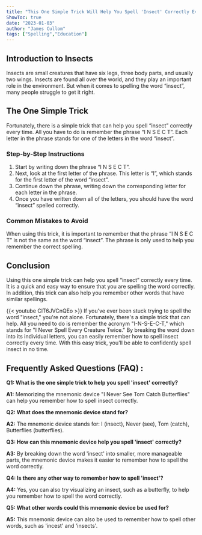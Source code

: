 ```yaml
---
title: "This One Simple Trick Will Help You Spell 'Insect' Correctly Every Time!"
ShowToc: true 
date: "2023-01-03"
author: "James Cullom" 
tags: ["Spelling","Education"]
---
```

## Introduction to Insects

Insects are small creatures that have six legs, three body parts, and usually two wings. Insects are found all over the world, and they play an important role in the environment. But when it comes to spelling the word “insect”, many people struggle to get it right.

## The One Simple Trick

Fortunately, there is a simple trick that can help you spell “insect” correctly every time. All you have to do is remember the phrase “I N S E C T”. Each letter in the phrase stands for one of the letters in the word “insect”.

### Step-by-Step Instructions

1. Start by writing down the phrase “I N S E C T”.
2. Next, look at the first letter of the phrase. This letter is “I”, which stands for the first letter of the word “insect”.
3. Continue down the phrase, writing down the corresponding letter for each letter in the phrase.
4. Once you have written down all of the letters, you should have the word “insect” spelled correctly.

### Common Mistakes to Avoid

When using this trick, it is important to remember that the phrase “I N S E C T” is not the same as the word “insect”. The phrase is only used to help you remember the correct spelling.

## Conclusion

Using this one simple trick can help you spell “insect” correctly every time. It is a quick and easy way to ensure that you are spelling the word correctly. In addition, this trick can also help you remember other words that have similar spellings.

{{< youtube ClT6JVCnQEo >}} 
If you've ever been stuck trying to spell the word "insect," you're not alone. Fortunately, there's a simple trick that can help. All you need to do is remember the acronym "I-N-S-E-C-T," which stands for "I Never Spell Every Creature Twice." By breaking the word down into its individual letters, you can easily remember how to spell insect correctly every time. With this easy trick, you'll be able to confidently spell insect in no time.

## Frequently Asked Questions (FAQ) :
**Q1: What is the one simple trick to help you spell 'insect' correctly?**

**A1:** Memorizing the mnemonic device "I Never See Tom Catch Butterflies" can help you remember how to spell insect correctly. 

**Q2: What does the mnemonic device stand for?**

**A2:** The mnemonic device stands for: I (insect), Never (see), Tom (catch), Butterflies (butterflies). 

**Q3: How can this mnemonic device help you spell 'insect' correctly?**

**A3:** By breaking down the word 'insect' into smaller, more manageable parts, the mnemonic device makes it easier to remember how to spell the word correctly. 

**Q4: Is there any other way to remember how to spell 'insect'?**

**A4:** Yes, you can also try visualizing an insect, such as a butterfly, to help you remember how to spell the word correctly. 

**Q5: What other words could this mnemonic device be used for?**

**A5:** This mnemonic device can also be used to remember how to spell other words, such as 'incest' and 'insects'.





